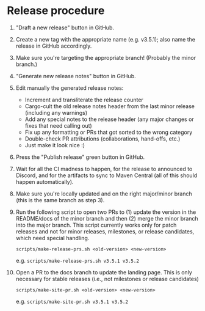 # Release procedure

1. "Draft a new release" button in GitHub.
1. Create a new tag with the appropriate name (e.g. v3.5.1); also name the release in GitHub accordingly.
1. Make sure you're targeting the appropriate branch! (Probably the minor branch.)
1. "Generate new release notes" button in GitHub.
1. Edit manually the generated release notes:
   - Increment and transliterate the release counter
   - Cargo-cult the old release notes header from the last minor release (including any warnings)
   - Add any special notes to the release header (any major changes or fixes that need calling out)
   - Fix up any formatting or PRs that got sorted to the wrong category
   - Double-check PR attributions (collaborations, hand-offs, etc.)
   - Just make it look nice :)
1. Press the "Publish release" green button in GitHub.
1. Wait for all the CI madness to happen, for the release to announced to Discord, and for the artifacts to sync to Maven Central (all of this should happen automatically).
1. Make sure you're locally updated and on the right major/minor branch (this is the same branch as step 3).
1. Run the following script to open two PRs to (1) update the version in the README/docs of the minor branch and then (2) merge the minor branch into the major branch. This script currently works only for patch releases and not for minor releases, milestones, or release candidates, which need special handling.

   `scripts/make-release-prs.sh <old-version> <new-version>`

   e.g. `scripts/make-release-prs.sh v3.5.1 v3.5.2`

1. Open a PR to the docs branch to update the landing page. This is only necessary for stable releases (i.e., not milestones or release candidates)

   `scripts/make-site-pr.sh <old-version> <new-version>`

   e.g. `scripts/make-site-pr.sh v3.5.1 v3.5.2`
